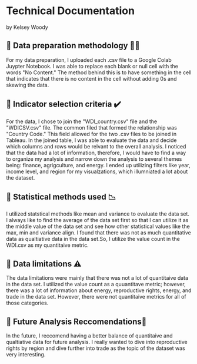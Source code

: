 
# Technical Documentation

by Kelsey Woody

## 🚀 Data preparation methodology 🧑‍💻
For my data preparation, I uploaded each .csv file to a Google Colab Juypter Notebook. I was able to replace each blank or null cell with the words "No Content." The method behind this is to have something in the cell that indicates that there is no content in the cell without adding 0s and skewing the data. 

## 🚀 Indicator selection criteria ✔️
For the data, I chose to join the "WDI_country.csv" file and the "WDICSV.csv" file. The common filed that formed the relationship was "Country Code." This field allowed for the two .csv files to be joined in Tableau. In the joined table, I was able to evaluate the data and decide which columns and rows would be relvant to the overall analysis. I noticed that the data had a lot of information, therefore, I would have to find a way to organize my analysis and narrow down the analysis to several themes being: finance, agrigculture, and energy. I ended up utilizing filters like year, income level, and region for my visualzations, which illumniated a lot about the dataset.


## 🚀 Statistical methods used 📉
I utilized statstical methods like mean and variance to evaluate the data set. I always like to find the average of the data set first so that I can utilize it as the middle value of the data set and see how other statistical values like the max, min and variance align. I found that there was not as much quantitative data as qualtiative data in the data set.So, I utilize the value count in the WDI.csv as my quantitaive metric. 


## 🚀  Data limitations ⚠️
The data limitations were mainly that there was not a lot of quantitaive data in the data set. I utilized the value count as a quuantitave metric; however, there was a lot of information about energy, reproductive rights, energy, and trade in the data set. However, there were not quantitaive metrics
for all of those categories.

## 🚀 Future Analysis Reccomendations🔮

In the future, I reccomend having a better balance of quantitaive and qualtiative data for future analysis. I really wanted to dive into reproductive rights by region and dive further into trade as the topic of the dataset was very interesting. 



